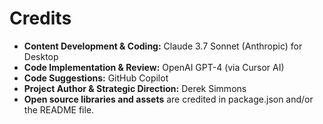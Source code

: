 # Credits

- **Content Development & Coding:** Claude 3.7 Sonnet (Anthropic) for Desktop
- **Code Implementation & Review:** OpenAI GPT-4 (via Cursor AI)
- **Code Suggestions:** GitHub Copilot
- **Project Author & Strategic Direction:** Derek Simmons
- **Open source libraries and assets** are credited in package.json and/or the README file.
